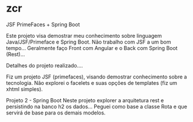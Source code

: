 # zcr

JSF PrimeFaces + Spring Boot

Este projeto visa demostrar meu conhecimento sobre linguagem Java/JSF/Primeface e Spring Boot.
Não trabalho com JSF a um bom tempo... Geralmente faço Front com Angular e o Back com Spring Boot (Rest)...

Detalhes do projeto realizado....

Fiz um projeto JSF (primefaces), visando demostrar conhecimento sobre a tecnologia. 
Não explorei o facelets e suas opções de templates (fiz um xhtml simples).

Projeto 2 - Spring Boot
Neste projeto explorer a arquitetura rest e persistindo na banco h2 os dados... 
Peguei como base a classe Rota e que servirá de base para os demais modelos.
